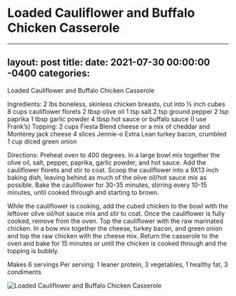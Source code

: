 # Loaded Cauliflower and Buffalo Chicken Casserole
---
layout: post
title: 
date:   2021-07-30 00:00:00 -0400
categories: 
---
Loaded Cauliflower and Buffalo Chicken Casserole

Ingredients:
2 lbs boneless, skinless chicken breasts, cut into ½ inch cubes
8 cups cauliflower florets
2 tbsp olive oil
1 tsp salt
2 tsp ground pepper
2 tsp paprika
1 tbsp garlic powder
4 tbsp hot sauce or buffalo sauce (I use Frank’s)
Topping:
2 cups Fiesta Blend cheese or a mix of cheddar and Monterey jack cheese
4 slices Jennie-o Extra Lean turkey bacon, crumbled
1 cup diced green onion

Directions:
Preheat oven to 400 degrees. In a large bowl mix together the olive oil, salt, pepper, paprika, garlic powder, and hot sauce. Add the cauliflower florets and stir to coat. Scoop the cauliflower into a 9X13 inch baking dish, leaving behind as much of the olive oil/hot sauce mix as possible.
Bake the cauliflower for 30-35 minutes, stirring every 10-15 minutes, until cooked through and starting to brown.

While the cauliflower is cooking, add the cubed chicken to the bowl with the leftover olive oil/hot sauce mix and stir to coat. Once the cauliflower is fully cooked, remove from the oven. Top the cauliflower with the raw marinated chicken.
In a bow mix together the cheese, turkey bacon, and green onion and top the raw chicken with the cheese mix. Return the casserole to the oven and bake for 15 minutes or until the chicken is cooked through and the topping is bubbly.

Makes 6 servings
Per serving: 1 leaner protein, 3 vegetables, 1 healthy fat, 3 condiments

![Loaded Cauliflower and Buffalo Chicken Casserole](/images/Loaded%20Cauliflower%20and%20Buffalo%20Chicken%20Casserole.png)

